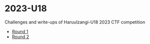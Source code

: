 # 2023-U18

Challenges and write-ups of Haruulzangi-U18 2023 CTF competition

- [Round 1](https://github.com/haruulzangi/2023-U18/tree/round-1)
- [Round 2](https://github.com/haruulzangi/2023-U18/tree/round-2)
